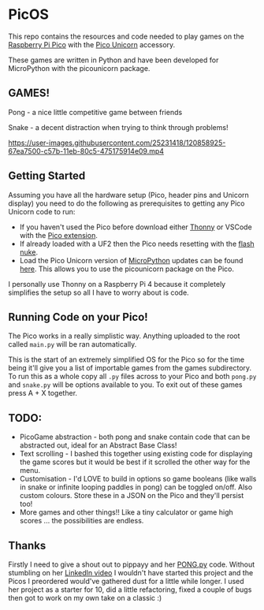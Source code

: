 # PicOS

This repo contains the resources and code needed to play games on the [Raspberry Pi Pico](https://www.raspberrypi.org/products/raspberry-pi-pico/) with the [Pico Unicorn](https://shop.pimoroni.com/products/pico-unicorn-pack?variant=32369501306963&currency=GBP&utm_source=google&utm_medium=cpc&utm_campaign=google+shopping&gclid=Cj0KCQjw--GFBhDeARIsACH_kdYmVDDEvoPM0kjAxO8ePYvCVOlKwaxowtD1fmzEWObHQV6HNIgCadYaAs9sEALw_wcB) accessory.

These games are written in Python and have been developed for MicroPython with the picounicorn package.

## GAMES!

Pong - a nice little competitive game between friends

Snake - a decent distraction when trying to think through problems!

https://user-images.githubusercontent.com/25231418/120858925-67ea7500-c57b-11eb-80c5-475175914e09.mp4

## Getting Started

Assuming you have all the hardware setup (Pico, header pins and Unicorn display) you need to do the following as prerequisites to getting any Pico Unicorn code to run:
- If you haven't used the Pico before download either [Thonny](https://thonny.org/) or VSCode with the [Pico extension](https://marketplace.visualstudio.com/items?itemName=ChrisWood.pico-go).
- If already loaded with a UF2 then the Pico needs resetting with the [flash nuke](boot/flash_nuke.uf2).
- Load the Pico Unicorn version of [MicroPython](boot/pimoroni-pico-v1.18.7-micropython.uf2) updates can be found [here](https://github.com/pimoroni/pimoroni-pico/tags). This allows you to use the picounicorn package on the Pico.

I personally use Thonny on a Raspberry Pi 4 because it completely simplifies the setup so all I have to worry about is code.

## Running Code on your Pico!

The Pico works in a really simplistic way. Anything uploaded to the root called `main.py` will be ran automatically.

This is the start of an extremely simplified OS for the Pico so for the time being it'll give you a list of importable games from the games subdirectory. To run this as a whole copy all `.py` files across to your Pico and both `pong.py` and `snake.py` will be options available to you. To exit out of these games press A + X together.

## TODO:

- PicoGame abstraction - both pong and snake contain code that can be abstracted out, ideal for an Abstract Base Class!
- Text scrolling - I bashed this together using existing code for displaying the game scores but it would be best if it scrolled the other way for the menu.
- Customisation  - I'd LOVE to build in options so game booleans (like walls in snake or infinite looping paddles in pong) can be toggled on/off. Also custom colours. Store these in a JSON on the Pico and they'll persist too!
- More games and other things!! Like a tiny calculator or game high scores ... the possibilities are endless.

## Thanks

Firstly I need to give a shout out to pippayy and her [PONG.py](https://github.com/pippayyy/PONG) code. Without stumbling on her [LinkedIn video](https://www.linkedin.com/posts/pip-austin-222615173_raspberrypi-python-ugcPost-6797972161341530112-oWUq/?src=aff-lilpar&veh=aff_src.aff-lilpar_c.partners_pkw.10078_plc.Skimbit%20Ltd._pcrid.449670_learning&trk=aff_src.aff-lilpar_c.partners_pkw.10078_plc.Skimbit%20Ltd._pcrid.449670_learning&clickid=QtjQA5QlNxyLTxPwUx0Mo3EoUkBw2kyph37dRs0&irgwc=1) I wouldn't have started this project and the Picos I preordered would've gathered dust for a little while longer. I used her project as a starter for 10, did a little refactoring, fixed a couple of bugs then got to work on my own take on a classic :)
